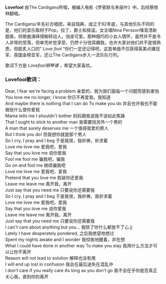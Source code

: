 

**Lovefool** 由The Cardigans所唱，被编入电影《罗密欧与朱丽叶》中。后经蔡依林翻唱。

The Cardigans/羊毛衫合唱团，来自瑞典，成立于92年底，与其他乐队不同的是，他们的音乐取材于Pop，拉丁，爵士和摇滚。女主唱Nina
Persson嗓音清新甜美，将歌曲演绎得婉转动人，俏皮可爱。那种细巧的小女人情怀，虽然并不是令人非常的受落，但单凭听觉享受，仍然十分悦耳趣致。也许大家对他们并不是很熟悉，但脍炙人口的“
_Love fool_ ”你们一定还记得吧，这首单曲不仅获得英美点播冠军、英国金榜亚军，还让The Cardigans步入一流乐队行列。

歌词下方是 _Lovefool钢琴谱_ ，希望大家喜欢。

### Lovefool歌词：

Dear, I fear we're facing a problem 亲爱的，我为我们面临一个问题而感到害怕  
You love me no longer, I know 你已不再爱我，我知道  
And maybe there is nothing that I can do To make you do 并且也许我也不能做些什么使你爱我  
Mama tells me I shouldn't bother 妈妈跟我说我不该如此焦躁  
That I ought to stick to another man 我需要找另外一个男的  
A man that surely deserves me 一个值得我爱的男人  
But I think you do! 但我想你就是那个男人  
So I cry, I pray and I beg 于是我哭，我祈祷，祈求着  
Love me love me 爱我吧，爱我  
Say that you love me 说你爱我  
Fool me fool me 骗我吧，骗我  
Go on and fool me 继续骗我吧  
Love me love me 爱我吧，爱我  
Pretend that you love me 假装你还爱我  
Leave me leave me 离开我，离开  
Just say that you need me 只要说你还需要我  
So I cry, I pray and I beg 于是我哭，我祈祷，我祈求着  
Love me love me 爱我吧，爱我  
Say that you love me 说你爱我  
Leave me leave me 离开我，离开  
Just say that you need me 只要说你还需要我  
I can't care about anything but you... 我除了你什么都放不了心上  
Lately I have desperately pondered, 之后我绝望地想过  
Spent my nights awake and I wonder 我彻夜地醒着，并在想  
What I could have done in another way To make you stay 我用什么方法才可以让你不离开  
Reason will not lead to solution 解释也没有用  
I will end up lost in confusion 我会在最后迷失在混乱中  
I don't care if you really care As long as you don't go 我不会在乎你是否真正关心我，直到你的离开

